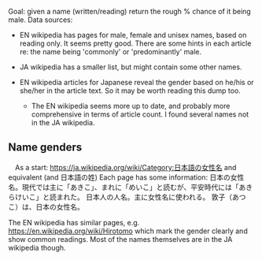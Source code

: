 Goal: given a name (written/reading) return the rough % chance of it being male.
Data sources:
 - EN wikipedia has pages for male, female and unisex names, based on reading only.
   It seems pretty good. There are some hints in each article re: the name being
   'commonly' or 'predominantly' male.

 - JA wikipedia has a smaller list, but might contain some other names.

 - EN wikipedia articles for Japanese reveal the gender based on he/his or she/her
   in the article text. So it may be worth reading this dump too.
     - The EN wikipedia seems more up to date, and probably more comprehensive
       in terms of article count. I found several names not in the JA wikipedia.

## Name genders

　As a start: https://ja.wikipedia.org/wiki/Category:日本語の女性名 and equivalent (and 日本語の姓)
  Each page has some information: 
    日本の女性名。現代では主に「あきこ」、まれに「めいこ」と読むが、平安時代には「あきらけいこ」と読まれた。
    日本人の人名。主に女性名に使われる。
    敦子（あつこ）は、日本の女性名。

 The EN wikipedia has similar pages, e.g. https://en.wikipedia.org/wiki/Hirotomo which mark the gender clearly
 and show common readings. Most of the names themselves are in the JA wikipedia though.
